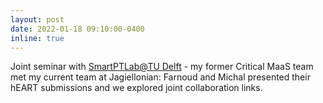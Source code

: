 ```yaml
---
layout: post
date: 2022-01-18 09:10:00-0400
inline: true
---
```


Joint seminar with [SmartPTLab@TU Delft](http://smartptlab.tudelft.nl/) - my former Critical MaaS team met my current team at Jagiellonian: Farnoud and Michal presented their hEART submissions and we explored joint collaboration links.

